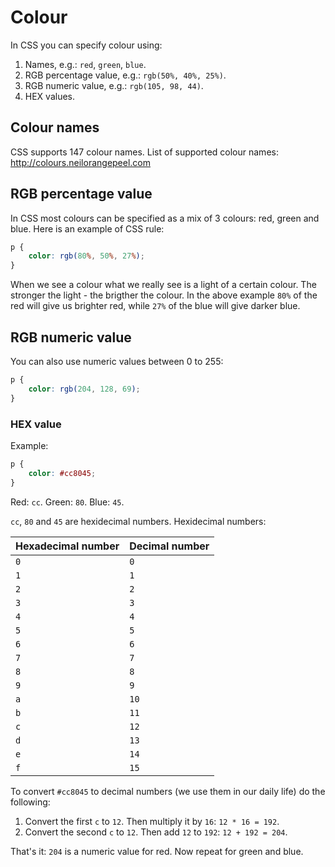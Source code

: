 # Colour

In CSS you can specify colour using:

1. Names, e.g.: `red`, `green`, `blue`.
2. RGB percentage value, e.g.: `rgb(50%, 40%, 25%)`.
3. RGB numeric value, e.g.: `rgb(105, 98, 44)`.
4. HEX values.

## Colour names

CSS supports 147 colour names. List of supported colour names: http://colours.neilorangepeel.com

## RGB percentage value

In CSS most colours can be specified as a mix of 3 colours: red, green and blue. Here is an example of CSS rule:

```css
p {
	color: rgb(80%, 50%, 27%);
}
```

When we see a colour what we really see is a light of a certain colour. The stronger the light - the brigther the colour. In the above example `80%` of the red will give us brighter red, while `27%` of the blue will give darker blue.

## RGB numeric value

You can also use numeric values between 0 to 255:

```css
p {
	color: rgb(204, 128, 69);
}
```

### HEX value

Example:

```css
p {
	color: #cc8045;
}
```

Red: `cc`.
Green: `80`.
Blue: `45`.

`cc`, `80` and `45` are hexidecimal numbers. Hexidecimal numbers:

| Hexadecimal number | Decimal number |
|-----|-----|
| `0` | `0` |
| `1` | `1` |
| `2` | `2` |
| `3` | `3` |
| `4` | `4` |
| `5` | `5` |
| `6` | `6` |
| `7` | `7` |
| `8` | `8` |
| `9` | `9` |
| `a` | `10`|
| `b` | `11`|
| `c` | `12`|
| `d` | `13`|
| `e` | `14`|
| `f` | `15`|

To convert `#cc8045` to decimal numbers (we use them in our daily life) do the following:

1. Convert the first `c` to `12`. Then multiply it by `16`: `12 * 16 = 192`.
2. Convert the second `c` to `12`. Then add `12` to `192`: `12 + 192 = 204`.

That's it: `204` is a numeric value for red. Now repeat for green and blue.



